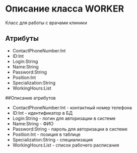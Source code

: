 # Описание класса WORKER
Класс для работы с врачами клиники

## Атрибуты

* ContactPhoneNumber:Int
* ID:Int
* Login:String
* Name:String
* Password:String
* Position:Int
* Specialization:String
* WorkingHours:List<WorkingHour>

##Описание атрибутов
* ContactPhoneNumber:Int - контактный номер телефона
* ID:Int - идентификатор в БД
* Login:String - логин для авторизации в системе
* Name:String - ФИО
* Password:String - пароль для авторизации в системе
* Position:Int - позиция в таблице
* Specialization:String - специализация
* WorkingHours:List<WorkingHour> - список рабочего расписания